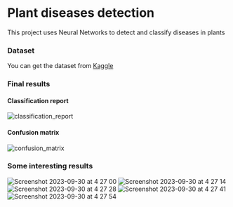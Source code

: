 # Plant diseases detection

This project uses Neural Networks to detect and classify diseases in plants

### Dataset
You can get the dataset from [Kaggle](https://www.kaggle.com/datasets/vipoooool/new-plant-diseases-dataset)

### Final results
#### Classification report
![classification_report](https://github.com/LeonSilva15/plant-diseases-detection/assets/36859776/1a24753b-3850-4680-9575-236e1ef8d7ab)

#### Confusion matrix
![confusion_matrix](https://github.com/LeonSilva15/plant-diseases-detection/assets/36859776/e5f9d399-2711-4be1-b6d5-7b157c27fd52)


### Some interesting results
![Screenshot 2023-09-30 at 4 27 00](https://github.com/LeonSilva15/plant-diseases-detection/assets/36859776/c1cf2672-4ad1-4a5e-904c-c25204ebb219)
![Screenshot 2023-09-30 at 4 27 14](https://github.com/LeonSilva15/plant-diseases-detection/assets/36859776/8681d2f7-fead-40aa-a7d4-35e919eba38e)
![Screenshot 2023-09-30 at 4 27 28](https://github.com/LeonSilva15/plant-diseases-detection/assets/36859776/d5a9e381-1d5a-4a43-90b0-44a77be6a0a2)
![Screenshot 2023-09-30 at 4 27 41](https://github.com/LeonSilva15/plant-diseases-detection/assets/36859776/f00d1732-d675-42cc-abb2-44b7bd4ab6e0)
![Screenshot 2023-09-30 at 4 27 54](https://github.com/LeonSilva15/plant-diseases-detection/assets/36859776/80d27849-3521-4294-ae92-d43cfd6fdf8a)
